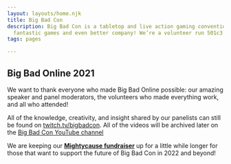 ```yaml
---
layout: layouts/home.njk
title: Big Bad Con
description: Big Bad Con is a tabletop and live action gaming convention featuring
  fantastic games and even better company! We’re a volunteer run 501c3 non-profit!
tags: pages

---
```

## Big Bad Online 2021

We want to thank everyone who made Big Bad Online possible: our amazing speaker and panel moderators, the volunteers who made everything work, and all who attended!

All of the knowledge, creativity, and insight shared by our panelists can still be found on [twitch.tv/bigbadcon](https://www.twitch.tv/bigbadcon). All of the videos will be archived later on the [Big Bad Con YouTube channel](https://www.youtube.com/channel/UCZTZeTM1WamDePxRpEMCftw/featured)

We are keeping our [**Mightycause fundraiser**](https://www.mightycause.com/story/Bigbadonline) up for a little while longer for those that want to support the future of Big Bad Con in 2022 and beyond!